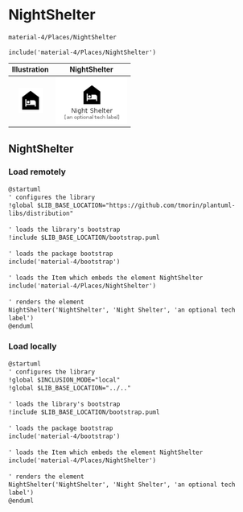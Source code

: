 # NightShelter


```text
material-4/Places/NightShelter
```

```text
include('material-4/Places/NightShelter')
```



| Illustration | NightShelter |
| :---: | :---: |
| ![illustration for Illustration](../../material-4/Places/NightShelter.png) | ![illustration for NightShelter](../../material-4/Places/NightShelter.Local.png) |




## NightShelter

### Load remotely
```plantuml
@startuml
' configures the library
!global $LIB_BASE_LOCATION="https://github.com/tmorin/plantuml-libs/distribution"

' loads the library's bootstrap
!include $LIB_BASE_LOCATION/bootstrap.puml

' loads the package bootstrap
include('material-4/bootstrap')

' loads the Item which embeds the element NightShelter
include('material-4/Places/NightShelter')

' renders the element
NightShelter('NightShelter', 'Night Shelter', 'an optional tech label')
@enduml
```

### Load locally
```plantuml
@startuml
' configures the library
!global $INCLUSION_MODE="local"
!global $LIB_BASE_LOCATION="../.."

' loads the library's bootstrap
!include $LIB_BASE_LOCATION/bootstrap.puml

' loads the package bootstrap
include('material-4/bootstrap')

' loads the Item which embeds the element NightShelter
include('material-4/Places/NightShelter')

' renders the element
NightShelter('NightShelter', 'Night Shelter', 'an optional tech label')
@enduml
```

